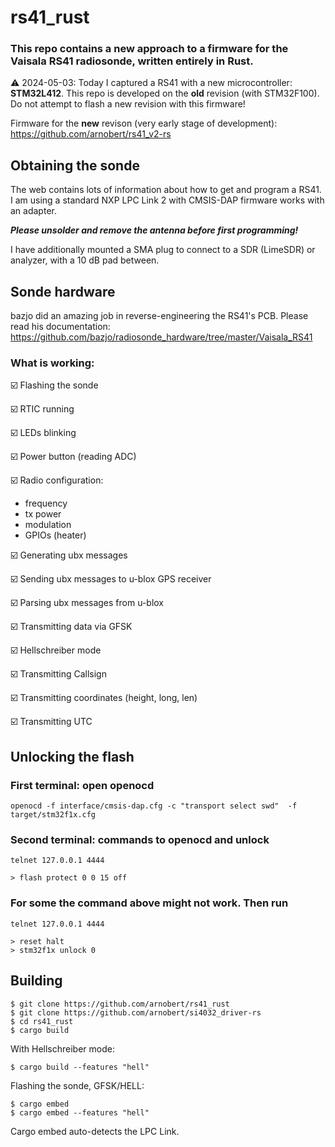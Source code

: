# rs41_rust

### This repo contains a new approach to a firmware for the Vaisala RS41 radiosonde, written entirely in Rust.

:warning: 2024-05-03: Today I captured a RS41 with a new microcontroller: **STM32L412**. 
This repo is developed on the **old** revision (with STM32F100). Do not attempt to flash a new revision with this firmware!

Firmware for the **new** revison (very early stage of development): https://github.com/arnobert/rs41_v2-rs

## Obtaining the sonde
The web contains lots of information about how to get and program a RS41.
I am using a standard NXP LPC Link 2 with CMSIS-DAP firmware works with an adapter.

**_Please unsolder and remove the antenna before first programming!_** 

I have additionally mounted a SMA plug to connect to a SDR (LimeSDR) or analyzer, with a 10 dB pad between.

## Sonde hardware
bazjo did an amazing job in reverse-engineering the RS41's PCB.
Please read his documentation: https://github.com/bazjo/radiosonde_hardware/tree/master/Vaisala_RS41

### What is working:
☑️ Flashing the sonde

☑️ RTIC running

☑️ LEDs blinking

☑️ Power button (reading ADC)

☑️ Radio configuration:
  - frequency
  - tx power
  - modulation
  - GPIOs (heater)
    
☑️ Generating ubx messages

☑️ Sending ubx messages to u-blox GPS receiver

☑️ Parsing ubx messages from u-blox

☑️ Transmitting data via GFSK

☑️ Hellschreiber mode

☑️ Transmitting Callsign

☑️ Transmitting coordinates (height, long, len)

☑️ Transmitting UTC

## Unlocking the flash

### First terminal: open openocd
```
openocd -f interface/cmsis-dap.cfg -c "transport select swd"  -f target/stm32f1x.cfg
```

### Second terminal: commands to openocd and unlock
```
telnet 127.0.0.1 4444

> flash protect 0 0 15 off
```

### For some the command above might not work. Then run
```
telnet 127.0.0.1 4444

> reset halt
> stm32f1x unlock 0
```

## Building

```
$ git clone https://github.com/arnobert/rs41_rust
$ git clone https://github.com/arnobert/si4032_driver-rs
$ cd rs41_rust
$ cargo build
```
With Hellschreiber mode:
```
$ cargo build --features "hell"
```

Flashing the sonde, GFSK/HELL:
```
$ cargo embed
$ cargo embed --features "hell"
```
Cargo embed auto-detects the LPC Link.
